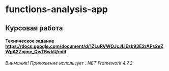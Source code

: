 # functions-analysis-app 
## Курсовая работа
#### Техническое задание https://docs.google.com/document/d/1ZLuRVWQJcJLIEzk93E2rAPs2eZWpA2Zojme_QwT6wkU/edit
*Внимание! Приложение использует . NET Framework 4.7.2*
